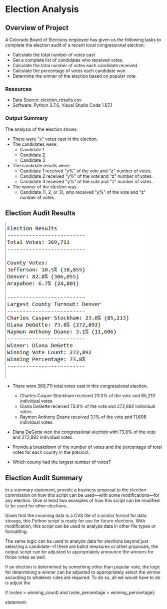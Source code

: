 # Election Analysis

## Overview of Project

A Colorado Board of Elections employee has given us the following tasks to complete the election audit of a recent local congressional election: 

- Calculate the total number of votes cast
- Get a complete list of candidates who received votes.
- Calculate the total number of votes each candidate received.
- Calculate the percentage of votes each candidate won.
- Determine the winner of the election based on popular vote.

### Resources

- Data Source: election_results.csv
- Software: Python 3.7.6, Visual Studio Code 1.67.1

### Output Summary

The analysis of the election shows:
- There were "x" votes cast in the election.
- The candidates were:
  - Candidate 1
  - Candidate 2
  - Candidate 3
- The candidate results were:
  - Candidate 1 received "y%" of the vote and "z" number of votes.
  - Candidate 2 received "y%" of the vote and "z" number of votes.
  - Candidate 3 received "y%" of the vote and "z" number of votes.
- The winner of the election was:
  - Candidate (1, 2, or 3), who received "y%" of the vote and "z" number of votes.

## Election Audit Results

![Candidate_results](https://github.com/cewarkentin/Election_Analysis/blob/main/Candidate%20results.png)

- There were 369,711 total votes cast in this congressional election.
  - Charles Casper Stockham received 23.0% of the vote and 85,213 individual votes.
  - Diana DeGette received 73.8% of the vote and 272,892 individual votes.
  - Raymon Anthony Doane received 3.1% of the vote and 11,606 individual votes.
- Diana DeGette won the congressional election with 73.8% of the vote and 272,892 individual votes.

- Provide a breakdown of the number of votes and the percentage of total votes for each county in the precinct.
- Which county had the largest number of votes?

## Election Audit Summary

In a summary statement, provide a business proposal to the election commission on how this script can be used—with some modifications—for any election. Give at least two examples of how this script can be modified to be used for other elections.

Given that the incoming data is a CVS file of a similar format for data storage, this Python script is ready for use for future elections. With modification, this script can be used to analyze data in other file types or formatting. 

The same logic can be used to analyze data for elections beyond just selecting a candidate--if there are ballot measures or other proposals, the output script can be adjusted to appropriately announce the winners for those votes as well.

If an election is determined by something other than popular vote, the logic for determining a winner can be adjusted to appropriately select the winner according to whatever rules are required. To do so, all we would have to do is adjust the

if (votes > winning_count) and (vote_percentage > winning_percentage):

statement.
